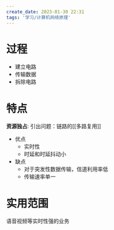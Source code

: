 ```yaml
---
create_date: 2023-01-30 22:31
tags: '学习/计算机网络原理'
---
```


# 过程
- 建立电路
- 传输数据
- 拆除电路

# 特点
**资源独占**: 引出问题：链路的[[多路复用]]
- 优点
	- 实时性
	- 时延和时延抖动小
- 缺点
	- 对于突发性数据传输，信道利用率低
	- 传输速率单一

# 实用范围

语音视频等实时性强的业务